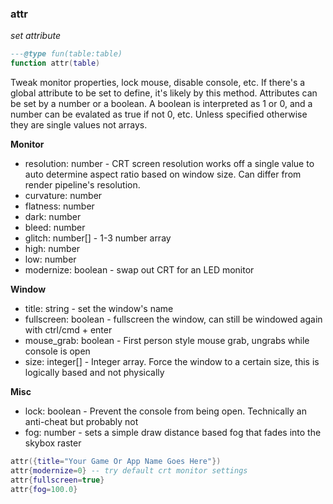 ### attr

_set attribute_

```lua
---@type fun(table:table)
function attr(table)
```

Tweak monitor properties, lock mouse, disable console, etc. If there's a global attribute to be set to define, it's likely by this method. Attributes can be set by a number or a boolean. A boolean is interpreted as 1 or 0, and a number can be evalated as true if not 0, etc. Unless specified otherwise they are single values not arrays.

**Monitor**

- resolution: number - CRT screen resolution works off a single value to auto determine aspect ratio based on window size. Can differ from render pipeline's resolution.
- curvature: number
- flatness: number
- dark: number
- bleed: number
- glitch: number[] - 1-3 number array
- high: number
- low: number
- modernize: boolean - swap out CRT for an LED monitor

**Window**

- title: string - set the window's name
- fullscreen: boolean - fullscreen the window, can still be windowed again with ctrl/cmd + enter
- mouse_grab: boolean - First person style mouse grab, ungrabs while console is open
- size: integer[] - Integer array. Force the window to a certain size, this is logically based and not physically

**Misc**

- lock: boolean - Prevent the console from being open. Technically an anti-cheat but probably not
- fog: number - sets a simple draw distance based fog that fades into the skybox raster

```lua
attr({title="Your Game Or App Name Goes Here"})
attr{modernize=0} -- try default crt monitor settings
attr{fullscreen=true}
attr{fog=100.0}
```
